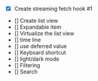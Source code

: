 * [x] Create streaming fetch hook #1
* [] Create list view
* [] Expandable item
* [] Virtualize the list view
* [] time line
* [] use deferred value
* [] Keyboard shortcut
* [] light/dark mode
* [] Filtering
* [] Search

